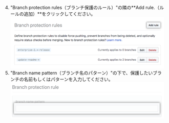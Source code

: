 4. "Branch protection rules（ブランチ保護のルール）"の隣の**Add rule.（ルールの追加）**をクリックしてください。 ![ブランチ保護のルールの追加ボタン](/assets/images/help/branches/add-branch-protection-rule.png)
5. "Branch name pattern（ブランチ名のパターン）"の下で、保護したいブランチの名前もしくはパターンを入力してください。 ![ブランチルールのフィールド ](/assets/images/help/branches/specify-branch-protection-rule.png)
